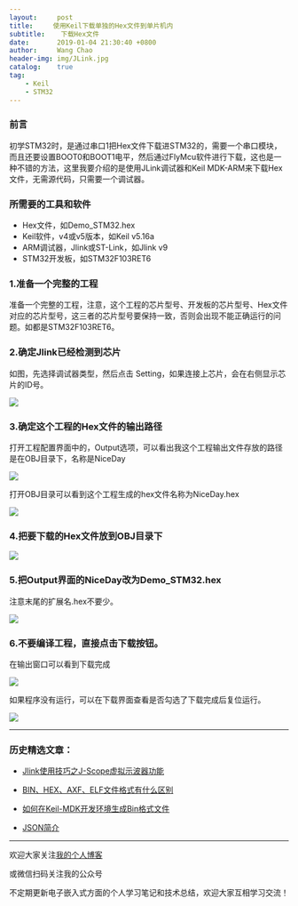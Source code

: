 ```yaml
---
layout:     post
title:     使用Keil下载单独的Hex文件到单片机内
subtitle:	 下载Hex文件
date:       2019-01-04 21:30:40 +0800
author:     Wang Chao
header-img: img/JLink.jpg
catalog:    true
tag:
    - Keil
    - STM32
---
```


### 前言

初学STM32时，是通过串口1把Hex文件下载进STM32的，需要一个串口模块，而且还要设置BOOT0和BOOT1电平，然后通过FlyMcu软件进行下载，这也是一种不错的方法，这里我要介绍的是使用JLink调试器和Keil MDK-ARM来下载Hex文件，无需源代码，只需要一个调试器。


### 所需要的工具和软件

- Hex文件，如Demo_STM32.hex
- Keil软件，v4或v5版本，如Keil v5.16a
- ARM调试器，Jlink或ST-Link，如Jlink v9
- STM32开发板，如STM32F103RET6

### 1.准备一个完整的工程

准备一个完整的工程，注意，这个工程的芯片型号、开发板的芯片型号、Hex文件对应的芯片型号，这三者的芯片型号要保持一致，否则会出现不能正确运行的问题。如都是STM32F103RET6。

### 2.确定Jlink已经检测到芯片

如图，先选择调试器类型，然后点击 Setting，如果连接上芯片，会在右侧显示芯片的ID号。

![](https://wcc-blog.oss-cn-beijing.aliyuncs.com/img/Keil-Download-Hex7.jpg)

### 3.确定这个工程的Hex文件的输出路径

打开工程配置界面中的，Output选项，可以看出我这个工程输出文件存放的路径是在OBJ目录下，名称是NiceDay

![](https://wcc-blog.oss-cn-beijing.aliyuncs.com/img/Keil-Download-hex1.jpg)

打开OBJ目录可以看到这个工程生成的hex文件名称为NiceDay.hex

![](https://wcc-blog.oss-cn-beijing.aliyuncs.com/img/Keil-Download-Hex2.jpg)

### 4.把要下载的Hex文件放到OBJ目录下

![](https://wcc-blog.oss-cn-beijing.aliyuncs.com/img/Keil-Download-Hex3.jpg)

### 5.把Output界面的NiceDay改为Demo_STM32.hex

注意末尾的扩展名.hex不要少。

![](https://wcc-blog.oss-cn-beijing.aliyuncs.com/img/Keil-Download-Hex4.jpg)

### 6.不要编译工程，直接点击下载按钮。

在输出窗口可以看到下载完成

![](https://wcc-blog.oss-cn-beijing.aliyuncs.com/img/Keil-Download-Hex5.jpg)

如果程序没有运行，可以在下载界面查看是否勾选了下载完成后复位运行。

![](https://wcc-blog.oss-cn-beijing.aliyuncs.com/img/Keil-Download-Hex6.jpg)

---

### 历史精选文章：

- [Jlink使用技巧之J-Scope虚拟示波器功能](https://mp.weixin.qq.com/s?__biz=MzUzNzk2NTMxMw==&mid=2247483680&idx=1&sn=882e829f182219eb9293d9e010567748&chksm=fadfa74ecda82e58c1455db594d23d3cc121dfe019099cff3f7f297d4cb2459493d940e4b45c#rd)

- [BIN、HEX、AXF、ELF文件格式有什么区别](https://mp.weixin.qq.com/s?__biz=MzUzNzk2NTMxMw==&mid=2247483671&idx=2&sn=e59ee5d6ea3098937bed342cd1c773e0&chksm=fadfa779cda82e6f72b5fbc52d7e6aeda25abf061763bb38655e13611301cde2a5f75dd72dbd#rd)

- [如何在Keil-MDK开发环境生成Bin格式文件](https://mp.weixin.qq.com/s?__biz=MzUzNzk2NTMxMw==&mid=2247483671&idx=1&sn=20422bf86fd8b58b58be47f2bae8819a&chksm=fadfa779cda82e6f9747c00d2f2ac763eb503f8d46b768c89a5c53a8bda6eb255deded727823&token=855879741&lang=zh_CN#rd)

- [JSON简介](https://mp.weixin.qq.com/s?__biz=MzUzNzk2NTMxMw==&mid=2247483763&idx=1&sn=b12aed2424a355a9aacc56c5f7ba9917&chksm=fadfa71dcda82e0b7f83b31b748630a578118f34529e60e13408691f0f249b1036e50d4a2aa2&token=1722697206&lang=zh_CN#rd)

---

欢迎大家关注[我的个人博客](http://www.wangchaochao.top/)

或微信扫码关注我的公众号

不定期更新电子嵌入式方面的个人学习笔记和技术总结，欢迎大家互相学习交流！











